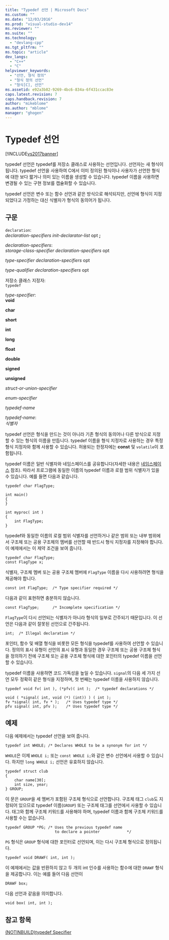 ```yaml
---
title: "Typedef 선언 | Microsoft Docs"
ms.custom: ""
ms.date: "12/03/2016"
ms.prod: "visual-studio-dev14"
ms.reviewer: ""
ms.suite: ""
ms.technology: 
  - "devlang-cpp"
ms.tgt_pltfrm: ""
ms.topic: "article"
dev_langs: 
  - "C++"
  - "C"
helpviewer_keywords: 
  - "선언, 형식 정의"
  - "형식 정의 선언"
  - "형식[C], 선언"
ms.assetid: e92a3b82-9269-4bc6-834a-6f431ccac83e
caps.latest.revision: 7
caps.handback.revision: 7
author: "mikeblome"
ms.author: "mblome"
manager: "ghogen"
---
```

# Typedef 선언
[!INCLUDE[vs2017banner](../assembler/inline/includes/vs2017banner.md)]

typedef 선언은 typedef를 저장소 클래스로 사용하는 선언입니다.  선언자는 새 형식이 됩니다.  typedef 선언을 사용하여 C에서 이미 정의된 형식이나 사용자가 선언한 형식에 대한 보다 짧거나 의미 있는 이름을 생성할 수 있습니다.  typedef 이름을 사용하면 변경될 수 있는 구현 정보를 캡슐화할 수 있습니다.  
  
 typedef 선언은 변수 또는 함수 선언과 같은 방식으로 해석되지만, 선언에 형식이 지정되었다고 가정하는 대신 식별자가 형식의 동의어가 됩니다.  
  
## 구문  
 `declaration`:  
 *declaration\-specifiers init\-declarator\-list*  opt **;**  
  
 *declaration\-specifiers*:  
 *storage\-class\-specifier declaration\-specifiers*  opt  
  
 *type\-specifier declaration\-specifiers*  opt  
  
 *type\-qualifier declaration\-specifiers*  opt  
  
 저장소 클래스 지정자:  
 `typedef`  
  
 *type\-specifier*:  
 **void**  
  
 **char**  
  
 **short**  
  
 **int**  
  
 **long**  
  
 **float**  
  
 **double**  
  
 **signed**  
  
 **unsigned**  
  
 *struct\-or\-union\-specifier*  
  
 *enum\-specifier*  
  
 *typedef\-name*  
  
 *typedef\-name*:  
 *식별자*  
  
 typedef 선언은 형식을 만드는 것이 아니라  기존 형식의 동의어나 다른 방식으로 지정할 수 있는 형식의 이름을 만듭니다.  typedef 이름을 형식 지정자로 사용하는 경우 특정 형식 지정자와 함께 사용할 수 있습니다.  허용되는 한정자에는 **const** 및 `volatile`이 포함됩니다.  
  
 typedef 이름은 일반 식별자와 네임스페이스를 공유합니다\(자세한 내용은 [네임스페이스](../c-language/name-spaces.md) 참조\).  따라서 프로그램에 동일한 이름의 typedef 이름과 로컬 범위 식별자가 있을 수 있습니다.  예를 들면 다음과 같습니다.  
  
```  
typedef char FlagType;  
  
int main()  
{  
}  
  
int myproc( int )  
{  
    int FlagType;  
}  
```  
  
 typedef와 동일한 이름의 로컬 범위 식별자를 선언하거나 같은 범위 또는 내부 범위에서 구조체 또는 공용 구조체의 멤버를 선언할 때 반드시 형식 지정자를 지정해야 합니다.  이 예제에서는 이 제약 조건을 보여 줍니다.  
  
```  
typedef char FlagType;  
const FlagType x;  
```  
  
 식별자, 구조체 멤버 또는 공용 구조체 멤버에 `FlagType` 이름을 다시 사용하려면 형식을 제공해야 합니다.  
  
```  
const int FlagType;  /* Type specifier required */  
```  
  
 다음과 같이 표현하면 충분하지 않습니다.  
  
```  
const FlagType;      /* Incomplete specification */  
```  
  
 `FlagType`이 다시 선언되는 식별자가 아니라 형식의 일부로 간주되기 때문입니다.  이 선언은 다음과 같이 잘못된 선언으로 간주됩니다.  
  
```  
int;  /* Illegal declaration */  
```  
  
 포인터, 함수 및 배열 형식을 비롯한 모든 형식을 typedef를 사용하여 선언할 수 있습니다.  정의의 표시 유형이 선언의 표시 유형과 동일한 경우 구조체 또는 공용 구조체 형식을 정의하기 전에 구조체 또는 공용 구조체 형식에 대한 포인터의 typedef 이름을 선언할 수 있습니다.  
  
 typedef 이름을 사용하면 코드 가독성을 높일 수 있습니다.  `signal`의 다음 세 가지 선언 모두 정확히 같은 형식을 지정하며, 첫 번째는 typedef 이름을 사용하지 않습니다.  
  
```  
typedef void fv( int ), (*pfv)( int );  /* typedef declarations */  
  
void ( *signal( int, void (*) (int)) ) ( int );  
fv *signal( int, fv * );   /* Uses typedef type */  
pfv signal( int, pfv );    /* Uses typedef type */  
```  
  
## 예제  
 다음 예제에서는 typedef 선언을 보여 줍니다.  
  
```  
typedef int WHOLE; /* Declares WHOLE to be a synonym for int */  
```  
  
 `WHOLE`은 이제 `WHOLE i;` 또는 `const WHOLE i;`와 같은 변수 선언에서 사용할 수 있습니다.  하지만 `long WHOLE i;` 선언은 유효하지 않습니다.  
  
```  
typedef struct club   
{  
    char name[30];  
    int size, year;  
} GROUP;  
```  
  
 이 문은 `GROUP`을 세 멤버가 포함된 구조체 형식으로 선언합니다.  구조체 태그 `club`도 지정되어 있으므로 typedef 이름\(`GROUP`\) 또는 구조체 태그를 선언에서 사용할 수 있습니다.  태그와 함께 구조체 키워드를 사용해야 하며, typedef 이름과 함께 구조체 키워드를 사용할 수는 없습니다.  
  
```  
typedef GROUP *PG; /* Uses the previous typedef name   
                      to declare a pointer            */  
```  
  
 `PG` 형식은 `GROUP` 형식에 대한 포인터로 선언되며, 이는 다시 구조체 형식으로 정의됩니다.  
  
```  
typedef void DRAWF( int, int );  
```  
  
 이 예제에서는 값을 반환하지 않고 두 개의 int 인수를 사용하는 함수에 대한 `DRAWF` 형식을 제공합니다.  이는 예를 들어 다음 선언이  
  
```  
DRAWF box;   
```  
  
 다음 선언과 같음을 의미합니다.  
  
```  
void box( int, int );  
```  
  
## 참고 항목  
 [\(NOTINBUILD\)typedef Specifier](http://msdn.microsoft.com/ko-kr/cc96cf26-ba93-4179-951e-695d1f5fdcf1)